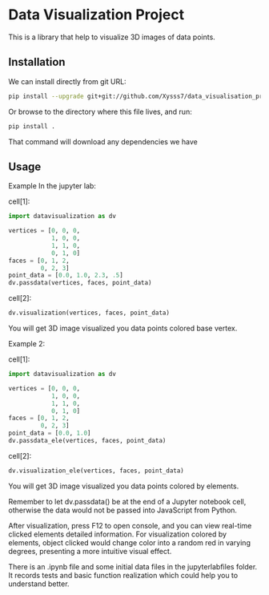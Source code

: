 # Data Visualization Project

This is a library that help to visualize 3D images of data points.

## Installation

We can install directly from git URL:
```bash
pip install --upgrade git+git://github.com/Xysss7/data_visualisation_project
```

Or browse to the directory where this file lives, and run:
```bash
pip install .
```
That command will download any dependencies we have

## Usage
Example
In the jupyter lab:

cell[1]:
```python
import datavisualization as dv

vertices = [0, 0, 0,
            1, 0, 0,
            1, 1, 0,
            0, 1, 0]
faces = [0, 1, 2,
         0, 2, 3]
point_data = [0.0, 1.0, 2.3, .5]
dv.passdata(vertices, faces, point_data)
```

cell[2]:
```python
dv.visualization(vertices, faces, point_data)
```
You will get 3D image visualized you data points colored base vertex. 

Example 2:

cell[1]:
```python
import datavisualization as dv

vertices = [0, 0, 0,
            1, 0, 0,
            1, 1, 0,
            0, 1, 0]
faces = [0, 1, 2,
         0, 2, 3]
point_data = [0.0, 1.0]
dv.passdata_ele(vertices, faces, point_data)
```

cell[2]:
```python
dv.visualization_ele(vertices, faces, point_data)
```
You will get 3D image visualized you data points colored by elements. 


Remember to let dv.passdata() be at the end of a Jupyter notebook cell,
otherwise the data would not be passed into JavaScript from Python.

After visualization, press F12 to open console, and you can view real-time clicked elements detailed information.
For visualization colored by elements, object clicked would change color into a random red in varying degrees,
presenting a more intuitive visual effect.

There is an .ipynb file and some initial data files in the jupyterlabfiles folder. 
It records tests and basic function realization which could help you to understand better.